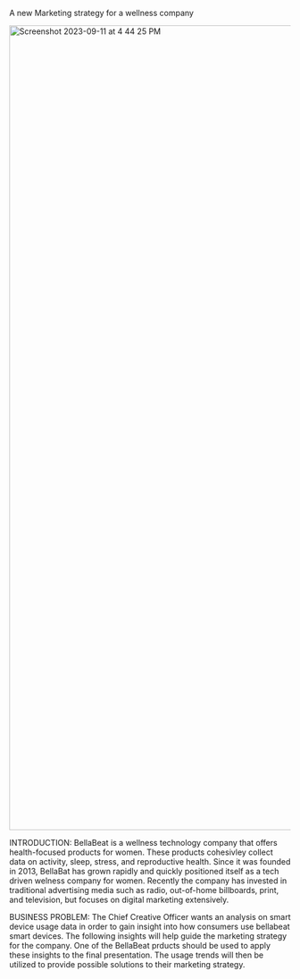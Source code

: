 A new Marketing strategy for a wellness company

<img width="1440" alt="Screenshot 2023-09-11 at 4 44 25 PM" src="https://github.com/briannaburrell/BellaBeat/assets/134978128/2565f634-cd76-4bf0-b40f-25522f1c8e14">


INTRODUCTION: 
BellaBeat is a wellness technology company that offers health-focused products for women. These products cohesivley collect data on activity, sleep, stress, and reproductive health. Since it was founded in 2013, BellaBat has grown rapidly and quickly positioned itself as a tech driven welness company for women. Recently the company has invested in traditional advertising media such as radio, out-of-home billboards, print, and television, but focuses on digital marketing extensively.


BUSINESS PROBLEM:
The Chief Creative Officer wants an analysis on smart device usage data in order to gain insight into how consumers use bellabeat smart devices. The following insights will help guide the marketing strategy for the company. One of the BellaBeat prducts should be used to apply these insights to the final presentation. The usage trends will then be utilized to provide possible solutions to their marketing strategy. 
